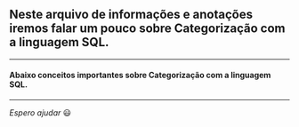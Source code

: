 ## Neste arquivo de informações e anotações iremos falar um pouco sobre Categorização com a linguagem SQL.

---

#### Abaixo conceitos importantes sobre Categorização com a linguagem SQL.

---

_Espero ajudar_ :smiley:

